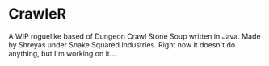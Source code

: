CrawleR
=======

A WIP roguelike based of Dungeon Crawl Stone Soup written in Java. Made by Shreyas under Snake Squared Industries. Right now it doesn't do anything, but I'm working on it...
